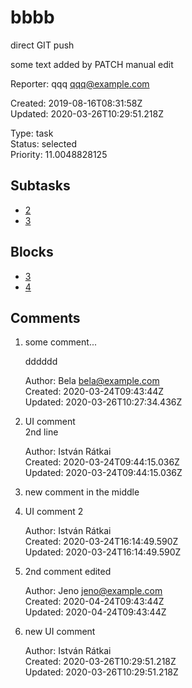 # bbbb

direct GIT push

some text added by PATCH
manual edit

Reporter: qqq <qqq@example.com>  

Created: 2019-08-16T08:31:58Z  
Updated: 2020-03-26T10:29:51.218Z

Type: task  
Status: selected  
Priority: 11.0048828125

## Subtasks
- [2](2.md "2nd issue")
- [3](3.md "Edit the new file")

## Blocks
- [3](3.md "Edit the new file")
- [4](4.md "Unreferenced issue")

## Comments
1.  some comment...

    dddddd

    Author: Bela <bela@example.com>  
    Created: 2020-03-24T09:43:44Z  
    Updated: 2020-03-26T10:27:34.436Z

2.  UI comment  
    2nd line

    Author: István Rátkai  
    Created: 2020-03-24T09:44:15.036Z  
    Updated: 2020-03-24T09:44:15.036Z

2.  new comment in the middle
3.  UI comment 2

    Author: István Rátkai  
    Created: 2020-03-24T16:14:49.590Z  
    Updated: 2020-03-24T16:14:49.590Z

4.  2nd comment edited

    Author: Jeno <jeno@example.com>  
    Created: 2020-04-24T09:43:44Z  
    Updated: 2020-04-24T09:43:44Z

5.  new UI comment 

    Author: István Rátkai  
    Created: 2020-03-26T10:29:51.218Z  
    Updated: 2020-03-26T10:29:51.218Z
